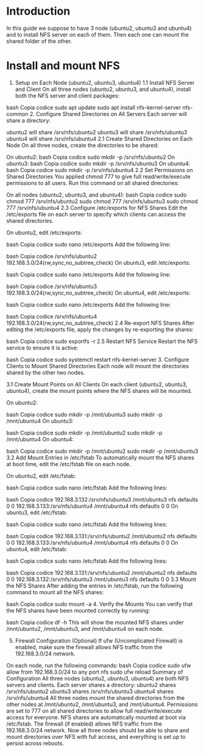 # Introduction
In this guide we suppose to have 3 node (ubuntu2, ubuntu3 and ubuntu4) and to install NFS server on each of them. Then each one can mount the shared folder of the other.

# Install and mount NFS

1. Setup on Each Node (ubuntu2, ubuntu3, ubuntu4)
1.1 Install NFS Server and Client
On all three nodes (ubuntu2, ubuntu3, and ubuntu4), install both the NFS server and client packages:

bash
Copia codice
sudo apt update
sudo apt install nfs-kernel-server nfs-common
2. Configure Shared Directories on All Servers
Each server will share a directory:

ubuntu2 will share /srv/nfs/ubuntu2
ubuntu3 will share /srv/nfs/ubuntu3
ubuntu4 will share /srv/nfs/ubuntu4
2.1 Create Shared Directories on Each Node
On all three nodes, create the directories to be shared:

On ubuntu2:
bash
Copia codice
sudo mkdir -p /srv/nfs/ubuntu2
On ubuntu3:
bash
Copia codice
sudo mkdir -p /srv/nfs/ubuntu3
On ubuntu4:
bash
Copia codice
sudo mkdir -p /srv/nfs/ubuntu4
2.2 Set Permissions on Shared Directories
You applied chmod 777 to give full read/write/execute permissions to all users. Run this command on all shared directories:

On all nodes (ubuntu2, ubuntu3, and ubuntu4):
bash
Copia codice
sudo chmod 777 /srv/nfs/ubuntu2
sudo chmod 777 /srv/nfs/ubuntu3
sudo chmod 777 /srv/nfs/ubuntu4
2.3 Configure /etc/exports for NFS Shares
Edit the /etc/exports file on each server to specify which clients can access the shared directories.

On ubuntu2, edit /etc/exports:

bash
Copia codice
sudo nano /etc/exports
Add the following line:

bash
Copia codice
/srv/nfs/ubuntu2 192.168.3.0/24(rw,sync,no_subtree_check)
On ubuntu3, edit /etc/exports:

bash
Copia codice
sudo nano /etc/exports
Add the following line:

bash
Copia codice
/srv/nfs/ubuntu3 192.168.3.0/24(rw,sync,no_subtree_check)
On ubuntu4, edit /etc/exports:

bash
Copia codice
sudo nano /etc/exports
Add the following line:

bash
Copia codice
/srv/nfs/ubuntu4 192.168.3.0/24(rw,sync,no_subtree_check)
2.4 Re-export NFS Shares
After editing the /etc/exports file, apply the changes by re-exporting the shares:

bash
Copia codice
sudo exportfs -r
2.5 Restart NFS Service
Restart the NFS service to ensure it is active:

bash
Copia codice
sudo systemctl restart nfs-kernel-server
3. Configure Clients to Mount Shared Directories
Each node will mount the directories shared by the other two nodes.

3.1 Create Mount Points on All Clients
On each client (ubuntu2, ubuntu3, ubuntu4), create the mount points where the NFS shares will be mounted.

On ubuntu2:

bash
Copia codice
sudo mkdir -p /mnt/ubuntu3
sudo mkdir -p /mnt/ubuntu4
On ubuntu3:

bash
Copia codice
sudo mkdir -p /mnt/ubuntu2
sudo mkdir -p /mnt/ubuntu4
On ubuntu4:

bash
Copia codice
sudo mkdir -p /mnt/ubuntu2
sudo mkdir -p /mnt/ubuntu3
3.2 Add Mount Entries in /etc/fstab
To automatically mount the NFS shares at boot time, edit the /etc/fstab file on each node.

On ubuntu2, edit /etc/fstab:

bash
Copia codice
sudo nano /etc/fstab
Add the following lines:

bash
Copia codice
192.168.3.132:/srv/nfs/ubuntu3 /mnt/ubuntu3 nfs defaults 0 0
192.168.3.133:/srv/nfs/ubuntu4 /mnt/ubuntu4 nfs defaults 0 0
On ubuntu3, edit /etc/fstab:

bash
Copia codice
sudo nano /etc/fstab
Add the following lines:

bash
Copia codice
192.168.3.131:/srv/nfs/ubuntu2 /mnt/ubuntu2 nfs defaults 0 0
192.168.3.133:/srv/nfs/ubuntu4 /mnt/ubuntu4 nfs defaults 0 0
On ubuntu4, edit /etc/fstab:

bash
Copia codice
sudo nano /etc/fstab
Add the following lines:

bash
Copia codice
192.168.3.131:/srv/nfs/ubuntu2 /mnt/ubuntu2 nfs defaults 0 0
192.168.3.132:/srv/nfs/ubuntu3 /mnt/ubuntu3 nfs defaults 0 0
3.3 Mount the NFS Shares
After adding the entries in /etc/fstab, run the following command to mount all the NFS shares:

bash
Copia codice
sudo mount -a
4. Verify the Mounts
You can verify that the NFS shares have been mounted correctly by running:

bash
Copia codice
df -h
This will show the mounted NFS shares under /mnt/ubuntu2, /mnt/ubuntu3, and /mnt/ubuntu4 on each node.

5. Firewall Configuration (Optional)
If ufw (Uncomplicated Firewall) is enabled, make sure the firewall allows NFS traffic from the 192.168.3.0/24 network.

On each node, run the following commands:
bash
Copia codice
sudo ufw allow from 192.168.3.0/24 to any port nfs
sudo ufw reload
Summary of Configuration
All three nodes (ubuntu2, ubuntu3, ubuntu4) are both NFS servers and clients.
Each server shares a directory:
ubuntu2 shares /srv/nfs/ubuntu2
ubuntu3 shares /srv/nfs/ubuntu3
ubuntu4 shares /srv/nfs/ubuntu4
All three nodes mount the shared directories from the other nodes at /mnt/ubuntu2, /mnt/ubuntu3, and /mnt/ubuntu4.
Permissions are set to 777 on all shared directories to allow full read/write/execute access for everyone.
NFS shares are automatically mounted at boot via /etc/fstab.
The firewall (if enabled) allows NFS traffic from the 192.168.3.0/24 network.
Now all three nodes should be able to share and mount directories over NFS with full access, and everything is set up to persist across reboots.
